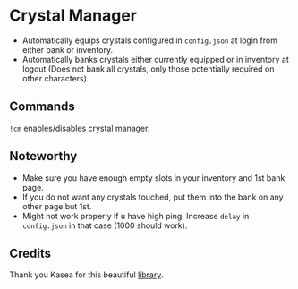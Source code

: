 # Crystal Manager

* Automatically equips crystals configured in ```config.json``` at login from either bank or inventory.
* Automatically banks crystals either currently equipped or in inventory at logout (Does not bank all crystals, only those potentially required on other characters).

## Commands
```!cm``` enables/disables crystal manager.

## Noteworthy

* Make sure you have enough empty slots in your inventory and 1st bank page.
* If you do not want any crystals touched, put them into the bank on any other page but 1st.
* Might not work properly if u have high ping. Increase `delay` in `config.json` in that case (1000 should work).

## Credits

Thank you Kasea for this beautiful [library](https://github.com/tera-toolbox-mods/library).